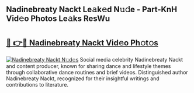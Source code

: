 ## Nadinebreaty Nackt Le𝚊k𝚎d N𝚞𝚍e - Part-KnH Vid𝚎o Photos Le𝚊ks ResWu

# <h2><a href="http://fb03ccw.evod.top/?m=Nadinebreaty+Nackt">🔗 👉🔴 Nadinebreaty Nackt Vid𝚎o Ph𝚘t𝚘s</a></h2>

[![Nadinebreaty Nackt N𝚞d𝚎s](https://i.imgur.com/8V9OHl7.gif)](http://fb03ccw.evod.top/?m=Nadinebreaty+Nackt)
Social media celebrity Nadinebreaty Nackt and content producer, known for sharing dance and lifestyle themes through collaborative dance routines and brief videos. Distinguished author Nadinebreaty Nackt, recognized for their insightful writings and contributions to literature. 
